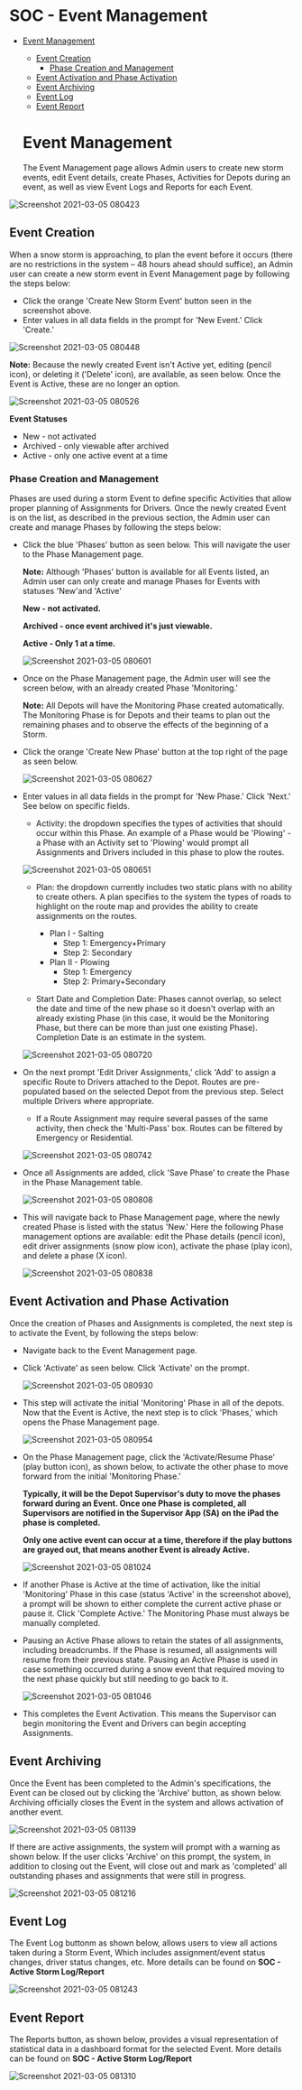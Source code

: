 # **SOC - Event Management**

- [Event Management](#-Event-Management)
  * [Event Creation](#-Event-Creation)
    + [Phase Creation and Management](#-Phase-Creation-and-Management)
  * [Event Activation and Phase Activation](#-Event-Activation-and-Phase-Activation)
  * [Event Archiving](#-Event-Archiving)
  * [Event Log](#-Event-Log)
  * [Event Report](#-Event-Report)

  # **Event Management**

  The Event Management page allows Admin users to create new storm events, edit Event details, create Phases, Activities for Depots during an event, as well as view Event Logs and Reports for each Event. 


 ![Screenshot 2021-03-05 080423](https://user-images.githubusercontent.com/79857237/110120198-ba54a380-7d8a-11eb-8895-a9574449ca29.png)

## **Event Creation**

When a snow storm is approaching, to plan the event before it occurs (there are no restrictions in the system – 48 hours ahead should suffice), an Admin user can create a new storm event in Event Management page by following the steps below:

  * Click the orange 'Create New Storm Event' button seen in the screenshot above. 
  * Enter values in all data fields in the prompt for 'New Event.' Click 'Create.'

 ![Screenshot 2021-03-05 080448](https://user-images.githubusercontent.com/79857237/110120200-bcb6fd80-7d8a-11eb-9ba8-3b7bcc589937.png)

 **Note:** Because the newly created Event isn't Active yet, editing (pencil icon), or deleting it ('Delete' icon), are available, as seen below. Once the Event is Active, these are no longer an option. 

 ![Screenshot 2021-03-05 080526](https://user-images.githubusercontent.com/79857237/110120207-be80c100-7d8a-11eb-9e5c-dcac394eb0b5.png)

 **Event Statuses**

   * New - not activated
   * Archived - only viewable after archived
   * Active - only one active event at a time

   ### **Phase Creation and Management**

   Phases are used during a storm Event to define specific Activities that allow proper planning of Assignments for Drivers. Once the newly created Event is on the list, as described in the previous section, the Admin user can create and manage Phases by following the steps below:

   * Click the blue 'Phases' button as seen below. This will navigate the user to the Phase Management page.

     **Note:** Although 'Phases' button is available for all Events listed, an Admin user can only create and manage Phases for Events with statuses 'New'and 'Active'

     **New - not activated.** 

     **Archived - once event archived it's just viewable.** 

     **Active - Only 1 at a time.**

     ![Screenshot 2021-03-05 080601](https://user-images.githubusercontent.com/79857237/110120213-c04a8480-7d8a-11eb-89ab-f9341760081b.png)

   * Once on the Phase Management page, the Admin user will see the screen below, with an already created Phase 'Monitoring.' 

     **Note:** All Depots will have the Monitoring Phase created automatically. The Monitoring Phase is for Depots and their teams to plan out the remaining phases and to observe the effects of the beginning of a Storm.
      
   * Click the orange 'Create New Phase' button at the top right of the page as seen below. 

     ![Screenshot 2021-03-05 080627](https://user-images.githubusercontent.com/79857237/110120225-c476a200-7d8a-11eb-9e1d-6cc096b3c97a.png)

   * Enter values in all data fields in the prompt for 'New Phase.' Click 'Next.' See below on specific fields.
     * Activity: the dropdown specifies the types of activities that should occur within this Phase. An example of a Phase would be 'Plowing' - a Phase with an Activity set to 'Plowing' would prompt all Assignments and Drivers included in this phase to plow the routes.

     ![Screenshot 2021-03-05 080651](https://user-images.githubusercontent.com/79857237/110120244-cb051980-7d8a-11eb-9ec7-2a8932935a2c.png) 

     * Plan: the dropdown currently includes two static plans with no ability to create others. A plan specifies to the system the types of roads to highlight on the route map and provides the ability to create assignments on the routes.

       * Plan I - Salting
         * Step 1: Emergency+Primary
         * Step 2: Secondary
       * Plan II - Plowing
         * Step 1: Emergency
         * Step 2: Primary+Secondary 

     * Start Date and Completion Date: Phases cannot overlap, so select the date and time of the new phase so it doesn't overlap with an already existing Phase (in this case, it would be the Monitoring Phase, but there can be more than just one existing Phase). Completion Date is an estimate in the system.

     ![Screenshot 2021-03-05 080720](https://user-images.githubusercontent.com/79857237/110120273-d35d5480-7d8a-11eb-9175-f397b76399fd.png)

   * On the next prompt 'Edit Driver Assignments,' click 'Add' to assign a specific Route to Drivers attached to the Depot. Routes are pre-populated based on the selected Depot from the previous step. Select multiple Drivers where appropriate.
     * If a Route Assignment may require several passes of the same activity, then check the 'Multi-Pass' box. Routes can be filtered by Emergency or Residential.

     ![Screenshot 2021-03-05 080742](https://user-images.githubusercontent.com/79857237/110120279-d5bfae80-7d8a-11eb-8b66-039b39f5d3f8.png)

   * Once all Assignments are added, click 'Save Phase' to create the Phase in the Phase Management table.

     ![Screenshot 2021-03-05 080808](https://user-images.githubusercontent.com/79857237/110120285-d8220880-7d8a-11eb-8738-6ec51685e8d8.png)

   * This will navigate back to Phase Management page, where the newly created Phase is listed with the status 'New.' Here the following Phase management options are available: edit the Phase details (pencil icon), edit driver assignments (snow plow icon), activate the phase (play icon), and delete a phase (X icon).

     ![Screenshot 2021-03-05 080838](https://user-images.githubusercontent.com/79857237/110120289-da846280-7d8a-11eb-9895-6646d07beb07.png)

 ## **Event Activation and Phase Activation**

  Once the creation of Phases and Assignments is completed, the next step is to activate the Event, by following the steps below:

 * Navigate back to the Event Management page.
 * Click 'Activate' as seen below. Click 'Activate' on the prompt.  

     ![Screenshot 2021-03-05 080930](https://user-images.githubusercontent.com/79857237/110120295-dd7f5300-7d8a-11eb-9c0f-425d3bd5310b.png)   

* This step will activate the initial 'Monitoring' Phase in all of the depots. Now that the Event is Active, the next step is to click 'Phases,' which opens the Phase Management page. 

     ![Screenshot 2021-03-05 080954](https://user-images.githubusercontent.com/79857237/110120298-dfe1ad00-7d8a-11eb-9c94-523f3af77336.png)

* On the Phase Management page, click the 'Activate/Resume Phase' (play button icon), as shown below, to activate the other phase to move forward from the initial 'Monitoring Phase.'

  **Typically, it will be the Depot Supervisor's duty to move the phases forward during an Event. Once one Phase is completed, all Supervisors are notified in the Supervisor App (SA) on the iPad the phase is completed.**

  **Only one active event can occur at a time, therefore if the play buttons are grayed out, that means another Event is already Active.**

    
     ![Screenshot 2021-03-05 081024](https://user-images.githubusercontent.com/79857237/110120304-e2440700-7d8a-11eb-8cf1-b641ffd005d2.png)

* If another Phase is Active at the time of activation, like the initial 'Monitoring' Phase in this case (status 'Active' in the screenshot above), a prompt will be shown to either complete the current active phase or pause it. Click 'Complete Active.' The Monitoring Phase must always be manually completed. 

 * Pausing an Active Phase allows to retain the states of all assignments, including breadcrumbs. If the Phase is resumed, all assignments will resume from their previous state. Pausing an Active Phase is used in case something occurred during a snow event that required moving to the next phase quickly but still needing to go back to it. 

     ![Screenshot 2021-03-05 081046](https://user-images.githubusercontent.com/79857237/110120311-e40dca80-7d8a-11eb-9751-f8bb5b82eefa.png)

 * This completes the Event Activation. This means the Supervisor can begin monitoring the Event and Drivers can begin accepting Assignments. 


## **Event Archiving**

Once the Event has been completed to the Admin's specifications, the Event can be closed out by clicking the 'Archive' button, as shown below. Archiving officially closes the Event in the system and allows activation of another event. 

![Screenshot 2021-03-05 081139](https://user-images.githubusercontent.com/79857237/110120318-e6702480-7d8a-11eb-87e5-1a6787c39c7b.png)

If there are active assignments, the system will prompt with a warning as shown below. If the user clicks 'Archive' on this prompt, the system, in addition to closing out the Event, will close out and mark as 'completed' all outstanding phases and assignments that were still in progress.

![Screenshot 2021-03-05 081216](https://user-images.githubusercontent.com/79857237/110120323-e839e800-7d8a-11eb-9530-1d9fc3eccf28.png)

## **Event Log**

The Event Log buttonm as shown below, allows users to view all actions taken during a Storm Event, Which includes assignment/event status changes, driver status changes, etc. More details can be found on **SOC - Active Storm Log/Report**

![Screenshot 2021-03-05 081243](https://user-images.githubusercontent.com/79857237/110120340-ed973280-7d8a-11eb-8892-f47a4d07f6b0.png)

## **Event Report**

The Reports button, as shown below, provides a visual representation of statistical data in a dashboard format for the selected Event. More details can be found on **SOC - Active Storm Log/Report**

![Screenshot 2021-03-05 081310](https://user-images.githubusercontent.com/79857237/110120351-eff98c80-7d8a-11eb-9b88-dddc173993cd.png)



